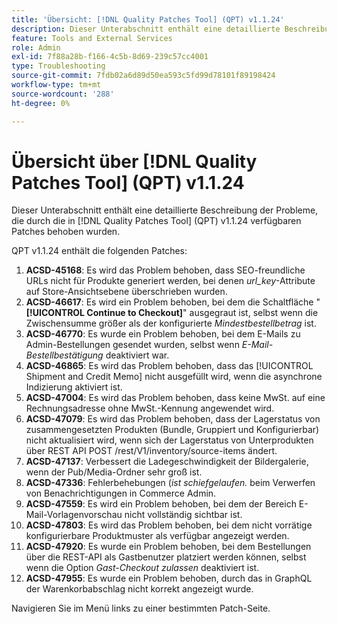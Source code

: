 ```yaml
---
title: 'Übersicht: [!DNL Quality Patches Tool] (QPT) v1.1.24'
description: Dieser Unterabschnitt enthält eine detaillierte Beschreibung der Probleme, die durch die in Version 1.1.24  [!DNL Quality Patches Tool]  Patches behoben wurden.
feature: Tools and External Services
role: Admin
exl-id: 7f88a28b-f166-4c5b-8d69-239c57cc4001
type: Troubleshooting
source-git-commit: 7fdb02a6d89d50ea593c5fd99d78101f89198424
workflow-type: tm+mt
source-wordcount: '288'
ht-degree: 0%

---
```


# Übersicht über [!DNL Quality Patches Tool] (QPT) v1.1.24

Dieser Unterabschnitt enthält eine detaillierte Beschreibung der Probleme, die durch die in [!DNL Quality Patches Tool] (QPT) v1.1.24 verfügbaren Patches behoben wurden.

QPT v1.1.24 enthält die folgenden Patches:

1. **ACSD-45168**: Es wird das Problem behoben, dass SEO-freundliche URLs nicht für Produkte generiert werden, bei denen *url_key*-Attribute auf Store-Ansichtsebene überschrieben wurden.
1. **ACSD-46617**: Es wird ein Problem behoben, bei dem die Schaltfläche &quot;**[!UICONTROL Continue to Checkout]**&quot; ausgegraut ist, selbst wenn die Zwischensumme größer als der konfigurierte *Mindestbestellbetrag* ist.
1. **ACSD-46770**: Es wurde ein Problem behoben, bei dem E-Mails zu Admin-Bestellungen gesendet wurden, selbst wenn *E-Mail-Bestellbestätigung* deaktiviert war.
1. **ACSD-46865**: Es wird das Problem behoben, dass das [!UICONTROL Shipment and Credit Memo] nicht ausgefüllt wird, wenn die asynchrone Indizierung aktiviert ist.
1. **ACSD-47004**: Es wird das Problem behoben, dass keine MwSt. auf eine Rechnungsadresse ohne MwSt.-Kennung angewendet wird.
1. **ACSD-47079**: Es wird das Problem behoben, dass der Lagerstatus von zusammengesetzten Produkten (Bundle, Gruppiert und Konfigurierbar) nicht aktualisiert wird, wenn sich der Lagerstatus von Unterprodukten über REST API POST /rest/V1/inventory/source-items ändert.
1. **ACSD-47137**: Verbessert die Ladegeschwindigkeit der Bildergalerie, wenn der Pub/Media-Ordner sehr groß ist.
1. **ACSD-47336**: Fehlerbehebungen (*ist schiefgelaufen.* beim Verwerfen von Benachrichtigungen in Commerce Admin.
1. **ACSD-47559**: Es wird ein Problem behoben, bei dem der Bereich E-Mail-Vorlagenvorschau nicht vollständig sichtbar ist.
1. **ACSD-47803**: Es wird das Problem behoben, bei dem nicht vorrätige konfigurierbare Produktmuster als verfügbar angezeigt werden.
1. **ACSD-47920**: Es wurde ein Problem behoben, bei dem Bestellungen über die REST-API als Gastbenutzer platziert werden können, selbst wenn die Option *Gast-Checkout zulassen* deaktiviert ist.
1. **ACSD-47955**: Es wurde ein Problem behoben, durch das in GraphQL der Warenkorbabschlag nicht korrekt angezeigt wurde.

Navigieren Sie im Menü links zu einer bestimmten Patch-Seite.
